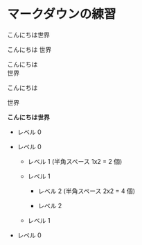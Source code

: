 # マークダウンの練習
こんにちは世界

こんにちは 
世界

こんにちは  
世界

こんにちは

世界

**こんにちは世界**

- レベル 0

- レベル 0

  - レベル 1 (半角スペース 1x2 = 2 個)

  - レベル 1

    - レベル 2 (半角スペース 2x2 = 4 個)

    - レベル 2

  - レベル 1

- レベル 0